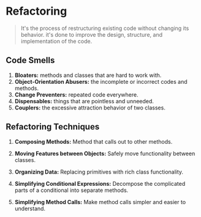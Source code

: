 # Refactoring

> It's the process of restructuring existing code without changing its behavior.
> it's done to improve the design, structure, and implementation of the code. 

## Code Smells
1. **Bloaters:**  methods and classes that are hard to work with.
2. **Object-Orientation Abusers:** the incomplete or incorrect codes and methods.
3. **Change Preventers:** repeated code everywhere.
4. **Dispensables:** things that are pointless and unneeded.
5. **Couplers:** the excessive attraction behavior of two classes.

## Refactoring Techniques

1. **Composing Methods:** Method that calls out to other methods.

2. **Moving Features between Objects:** Safely move functionality between classes.

3. **Organizing Data:** Replacing primitives with rich class functionality.

4. **Simplifying Conditional Expressions:** Decompose the complicated parts of a conditional into separate methods.

5. **Simplifying Method Calls:** Make method calls simpler and easier to understand.